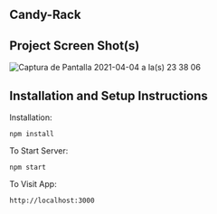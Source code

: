 ## Candy-Rack

## Project Screen Shot(s)

![Captura de Pantalla 2021-04-04 a la(s) 23 38 06](https://user-images.githubusercontent.com/59021083/113522199-dd978c00-959e-11eb-8871-f2bb70858ed9.png)

## Installation and Setup Instructions

Installation:

`npm install`

To Start Server:

`npm start`

To Visit App:

`http://localhost:3000`

